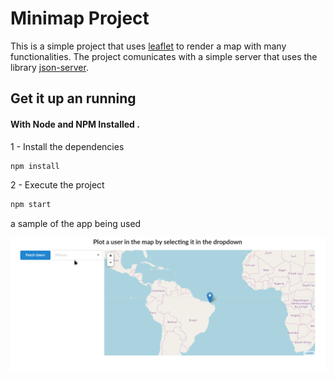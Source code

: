 # Minimap Project

This is a simple project that uses [leaflet](https://github.com/Leaflet/Leaflet) to render a map with many functionalities.
The project comunicates with a simple server that uses the library [json-server](https://github.com/typicode/json-server).


## Get it up an running

#### With Node and NPM Installed .

1 - Install the dependencies

```bash
npm install
```

2 - Execute the project
```bash
npm start
```

a sample of the app being used

![map_sample](resources/map.gif)
